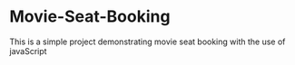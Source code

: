 # Movie-Seat-Booking
This is a simple project demonstrating movie seat booking with the use of javaScript
